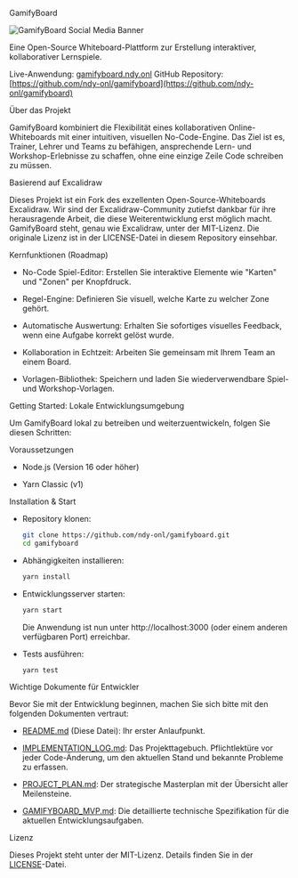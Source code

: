 GamifyBoard

![GamifyBoard Social Media Banner](public/gamifyboard-og-image.png)

Eine Open-Source Whiteboard-Plattform zur Erstellung interaktiver, kollaborativer Lernspiele.

Live-Anwendung: [gamifyboard.ndy.onl](https://gamifyboard.ndy.onl) GitHub Repository: [https://github.com/ndy-onl/gamifyboard](https://github.com/ndy-onl/gamifyboard)

Über das Projekt

GamifyBoard kombiniert die Flexibilität eines kollaborativen Online-Whiteboards mit einer intuitiven, visuellen No-Code-Engine. Das Ziel ist es, Trainer, Lehrer und Teams zu befähigen, ansprechende Lern- und Workshop-Erlebnisse zu schaffen, ohne eine einzige Zeile Code schreiben zu müssen.

Basierend auf Excalidraw

Dieses Projekt ist ein Fork des exzellenten Open-Source-Whiteboards Excalidraw. Wir sind der Excalidraw-Community zutiefst dankbar für ihre herausragende Arbeit, die diese Weiterentwicklung erst möglich macht. GamifyBoard steht, genau wie Excalidraw, unter der MIT-Lizenz. Die originale Lizenz ist in der LICENSE-Datei in diesem Repository einsehbar.

Kernfunktionen (Roadmap)

- No-Code Spiel-Editor: Erstellen Sie interaktive Elemente wie "Karten" und "Zonen" per Knopfdruck.

- Regel-Engine: Definieren Sie visuell, welche Karte zu welcher Zone gehört.

- Automatische Auswertung: Erhalten Sie sofortiges visuelles Feedback, wenn eine Aufgabe korrekt gelöst wurde.

- Kollaboration in Echtzeit: Arbeiten Sie gemeinsam mit Ihrem Team an einem Board.

- Vorlagen-Bibliothek: Speichern und laden Sie wiederverwendbare Spiel- und Workshop-Vorlagen.

Getting Started: Lokale Entwicklungsumgebung

Um GamifyBoard lokal zu betreiben und weiterzuentwickeln, folgen Sie diesen Schritten:

Voraussetzungen

- Node.js (Version 16 oder höher)

- Yarn Classic (v1)

Installation & Start

- Repository klonen:

  ```bash
  git clone https://github.com/ndy-onl/gamifyboard.git
  cd gamifyboard
  ```

- Abhängigkeiten installieren:

  ```bash
  yarn install
  ```

- Entwicklungsserver starten:

  ```bash
  yarn start
  ```

  Die Anwendung ist nun unter http://localhost:3000 (oder einem anderen verfügbaren Port) erreichbar.

- Tests ausführen:

  ```bash
  yarn test
  ```

Wichtige Dokumente für Entwickler

Bevor Sie mit der Entwicklung beginnen, machen Sie sich bitte mit den folgenden Dokumenten vertraut:

- [README.md](README.md) (Diese Datei): Ihr erster Anlaufpunkt.

- [IMPLEMENTATION_LOG.md](IMPLEMENTATION_LOG.md): Das Projekttagebuch. Pflichtlektüre vor jeder Code-Änderung, um den aktuellen Stand und bekannte Probleme zu erfassen.

- [PROJECT_PLAN.md](PROJECT_PLAN.md): Der strategische Masterplan mit der Übersicht aller Meilensteine.

- [GAMIFYBOARD_MVP.md](GAMIFYBOARD_MVP.md): Die detaillierte technische Spezifikation für die aktuellen Entwicklungsaufgaben.

Lizenz

Dieses Projekt steht unter der MIT-Lizenz. Details finden Sie in der [LICENSE](LICENSE)-Datei.
